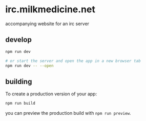 # irc.milkmedicine.net

accompanying website for an irc server

## develop

```bash
npm run dev

# or start the server and open the app in a new browser tab
npm run dev -- --open
```

## building

To create a production version of your app:

```bash
npm run build
```

you can preview the production build with `npm run preview`.
